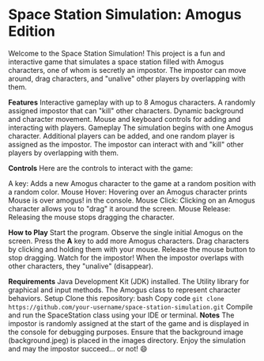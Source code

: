 # Space Station Simulation: Amogus Edition
Welcome to the Space Station Simulation! This project is a fun and interactive game that simulates a space station filled with Amogus characters, one of whom is secretly an impostor. The impostor can move around, drag characters, and "unalive" other players by overlapping with them.

**Features**
Interactive gameplay with up to 8 Amogus characters.
A randomly assigned impostor that can "kill" other characters.
Dynamic background and character movement.
Mouse and keyboard controls for adding and interacting with players.
Gameplay
The simulation begins with one Amogus character. Additional players can be added, and one random player is assigned as the impostor. The impostor can interact with and "kill" other players by overlapping with them.

**Controls**
Here are the controls to interact with the game:

A key: Adds a new Amogus character to the game at a random position with a random color.
Mouse Hover: Hovering over an Amogus character prints Mouse is over amogus! in the console.
Mouse Click: Clicking on an Amogus character allows you to "drag" it around the screen.
Mouse Release: Releasing the mouse stops dragging the character.

**How to Play**
Start the program.
Observe the single initial Amogus on the screen.
Press the **A** key to add more Amogus characters.
Drag characters by clicking and holding them with your mouse. Release the mouse button to stop dragging.
Watch for the impostor! When the impostor overlaps with other characters, they "unalive" (disappear).

**Requirements**
Java Development Kit (JDK) installed.
The Utility library for graphical and input methods.
The Amogus class to represent character behaviors.
Setup
Clone this repository:
bash
Copy code
```git clone https://github.com/your-username/space-station-simulation.git```
Compile and run the SpaceStation class using your IDE or terminal.
**Notes**
The impostor is randomly assigned at the start of the game and is displayed in the console for debugging purposes.
Ensure that the background image (background.jpeg) is placed in the images directory.
Enjoy the simulation and may the impostor succeed... or not! 😄
